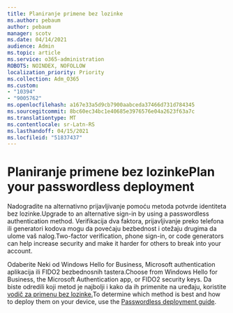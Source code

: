 ```yaml
---
title: Planiranje primene bez lozinke
ms.author: pebaum
author: pebaum
manager: scotv
ms.date: 04/14/2021
audience: Admin
ms.topic: article
ms.service: o365-administration
ROBOTS: NOINDEX, NOFOLLOW
localization_priority: Priority
ms.collection: Adm_O365
ms.custom:
- "10394"
- "9005762"
ms.openlocfilehash: a167e33a5d9cb7900aabceda37466d731d784345
ms.sourcegitcommit: 8bc60ec34bc1e40685e3976576e04a2623f63a7c
ms.translationtype: MT
ms.contentlocale: sr-Latn-RS
ms.lasthandoff: 04/15/2021
ms.locfileid: "51837437"
---
```

# <a name="plan-your-passwordless-deployment"></a><span data-ttu-id="37550-102">Planiranje primene bez lozinke</span><span class="sxs-lookup"><span data-stu-id="37550-102">Plan your passwordless deployment</span></span>

<span data-ttu-id="37550-103">Nadogradite na alternativno prijavljivanje pomoću metoda potvrde identiteta bez lozinke.</span><span class="sxs-lookup"><span data-stu-id="37550-103">Upgrade to an alternative sign-in by using a passwordless authentication method.</span></span> <span data-ttu-id="37550-104">Verifikacija dva faktora, prijavljivanje preko telefona ili generatori kodova mogu da povećaju bezbednost i otežaju drugima da ulome vaš nalog.</span><span class="sxs-lookup"><span data-stu-id="37550-104">Two-factor verification, phone sign-in, or code generators can help increase security and make it harder for others to break into your account.</span></span> 

<span data-ttu-id="37550-105">Odaberite Neki od Windows Hello for Business, Microsoft authentication aplikacija ili FIDO2 bezbednosnih tastera.</span><span class="sxs-lookup"><span data-stu-id="37550-105">Choose from Windows Hello for Business, the Microsoft Authentication app, or FIDO2 security keys.</span></span> <span data-ttu-id="37550-106">Da biste odredili koji metod je najbolji i kako da ih primenite na uređaju, koristite [vodič za primenu bez lozinke.](https://admin.microsoft.com/adminportal/home?#/modernonboarding/passwordlesssetup)</span><span class="sxs-lookup"><span data-stu-id="37550-106">To determine which method is best and how to deploy them on your device, use the [Passwordless deployment guide](https://admin.microsoft.com/adminportal/home?#/modernonboarding/passwordlesssetup).</span></span> 

